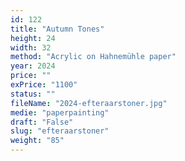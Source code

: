 ```yaml
---
id: 122
title: "Autumn Tones"
height: 24
width: 32
method: "Acrylic on Hahnemühle paper"
year: 2024
price: ""
exPrice: "1100"
status: ""
fileName: "2024-efteraarstoner.jpg"
medie: "paperpainting"
draft: "False"
slug: "efteraarstoner"
weight: "85"
---
```

